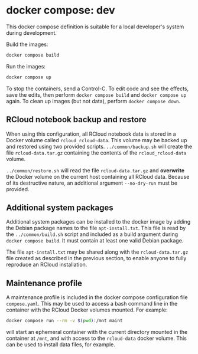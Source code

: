 # docker compose: dev

This docker compose definition is suitable for a local developer's
system during development.

Build the images:

```sh
docker compose build
```

Run the images:

```sh
docker compose up
```

To stop the containers, send a Control-C. To edit code and see the
effects, save the edits, then perform `docker compose build` and
`docker compose up` again. To clean up images (but not data), perform
`docker compose down`.

## RCloud notebook backup and restore

When using this configuration, all RCloud notebook data is stored in a
Docker volume called `rcloud_rcloud-data`. This volume may be backed
up and restored using two provided scripts. `../common/backup.sh` will create
the file `rcloud-data.tar.gz` containing the contents of the
`rcloud_rcloud-data` volume.

`../common/restore.sh` will read the file `rcloud-data.tar.gz` and **overwrite**
the Docker volume on the current host containing all RCloud data.
Because of its destructive nature, an additional argument
`--no-dry-run` must be provided.

## Additional system packages

Additional system packages can be installed to the docker image by
adding the Debian package names to the file `apt-install.txt`. This
file is read by the `../common/build.sh` script and included as a build argument
during `docker compose build`. It must contain at least one valid
Debian package.

The file `apt-install.txt` may be shared along with the
`rcloud-data.tar.gz` file created as described in the previous
section, to enable anyone to fully reproduce an RCloud installation.

## Maintenance profile

A maintenance profile is included in the docker compose configuration
file `compose.yaml`. This may be used to access a bash command line
in the container with the RCloud Docker volumes mounted. For example:

```sh
docker compose run --rm -v $(pwd):/mnt maint
```

will start an ephemeral container with the current directory mounted
in the container at `/mnt`, and with access to the `rcloud-data`
docker volume. This can be used to install data files, for example.
